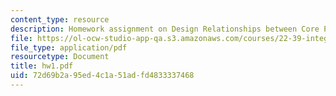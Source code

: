 ```yaml
---
content_type: resource
description: Homework assignment on Design Relationships between Core Parameters.
file: https://ol-ocw-studio-app-qa.s3.amazonaws.com/courses/22-39-integration-of-reactor-design-operations-and-safety-fall-2006/72d69b2a95ed4c1a51adfd4833337468_hw1.pdf
file_type: application/pdf
resourcetype: Document
title: hw1.pdf
uid: 72d69b2a-95ed-4c1a-51ad-fd4833337468
---
```

